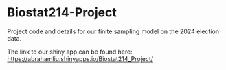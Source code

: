 # Biostat214-Project
Project code and details for our finite sampling model on the 2024 election data.

The link to our shiny app can be found here: https://abrahamliu.shinyapps.io/Biostat214_Project/
